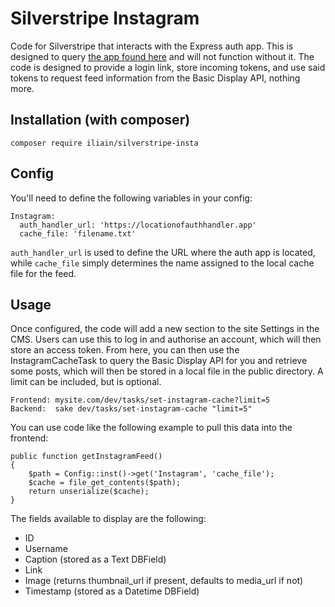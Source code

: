 # Silverstripe Instagram
Code for Silverstripe that interacts with the Express auth app. This is designed to query [the app found here](https://github.com/Iliain/insta-auth) and will not function without it. The code is designed to provide a login link, store incoming tokens, and use said tokens to request feed information from the Basic Display API, nothing more.

## Installation (with composer)

	composer require iliain/silverstripe-insta


## Config

You'll need to define the following variables in your config:

```
Instagram:
  auth_handler_url: 'https://locationofauthhandler.app'
  cache_file: 'filename.txt'
```
`auth_handler_url` is used to define the URL where the auth app is located, while `cache_file` simply determines the name assigned to the local cache file for the feed. 

## Usage

Once configured, the code will add a new section to the site Settings in the CMS. Users can use this to log in and authorise an account, which will then store an access token. From here, you can then use the InstagramCacheTask to query the Basic Display API for you and retrieve some posts, which will then be stored in a local file in the public directory. A limit can be included, but is optional.

```
Frontend: mysite.com/dev/tasks/set-instagram-cache?limit=5
Backend:  sake dev/tasks/set-instagram-cache "limit=5"
```

You can use code like the following example to pull this data into the frontend:

```
public function getInstagramFeed()
{
	$path = Config::inst()->get('Instagram', 'cache_file');
	$cache = file_get_contents($path);
	return unserialize($cache);
}
```

The fields available to display are the following: 

* ID
* Username
* Caption (stored as a Text DBField)
* Link
* Image (returns thumbnail_url if present, defaults to media_url if not)
* Timestamp (stored as a Datetime DBField)

